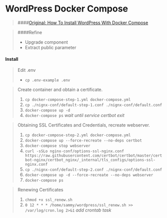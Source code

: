 
# WordPress Docker Compose

> ####[Original: How To Install WordPress With Docker Compose]("https://www.digitalocean.com/community/tutorials/how-to-install-wordpress-with-docker-compose")

> ####Refine 
>
> - Upgrade component
> - Extract public parameter

#### Install

> Edit .env
>
> - `cp .env-example .env`
    
> Create container and obtain a certificate.
>
> 1. `cp docker-compose-step-1.yml docker-compose.yml` 
> 2. `cp ./nignx-conf/default-step-1.conf ./nignx-conf/default.conf`
> 3. `docker-compose up -d`
> 4. `docker-compose ps` *wait until service certbot exit*

> Obtaining SSL Certificates and Credentials, recreate webserver.
>
> 1. `cp docker-compose-step-2.yml docker-compose.yml` 
> 2. `docker-compose up --force-recreate --no-deps certbot`
> 3. `docker-compose stop webserver`
> 4. `curl -sSLo nginx-conf/options-ssl-nginx.conf https://raw.githubusercontent.com/certbot/certbot/master/certbot-nginx/certbot_nginx/_internal/tls_configs/options-ssl-nginx.conf`
> 5. `cp ./nignx-conf/default-step-2.conf ./nignx-conf/default.conf`
> 6. `docker-compose up -d --force-recreate --no-deps webserver`
> 4. `docker-compose ps`

> Renewing Certificates
>
> 1. `chmod +x ssl_renew.sh`
> 2. `0 12 * * * /home/sammy/wordpress/ssl_renew.sh >> /var/log/cron.log 2>&1` *add crontab task*